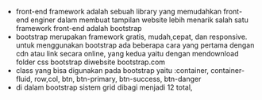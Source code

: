 - front-end framework adalah sebuah library yang memudahkan front-end enginer dalam membuat tampilan website lebih menarik salah satu framework front-end adalah bootstrap
- bootstrap merupakan framework gratis, mudah,cepat, dan responsive. untuk menggunakan bootstrap ada beberapa cara 
yang pertama dengan cdn atau link secara online, yang kedua yaitu dengan mendownload folder css bootstrap diwebsite bootstrap.com 
- class yang bisa digunakan pada bootstrap yaitu :container, container-fluid, row,col, btn, btn-primary, btn-success, btn-danger
- di dalam bootstrap sistem grid dibagi menjadi 12 total,
